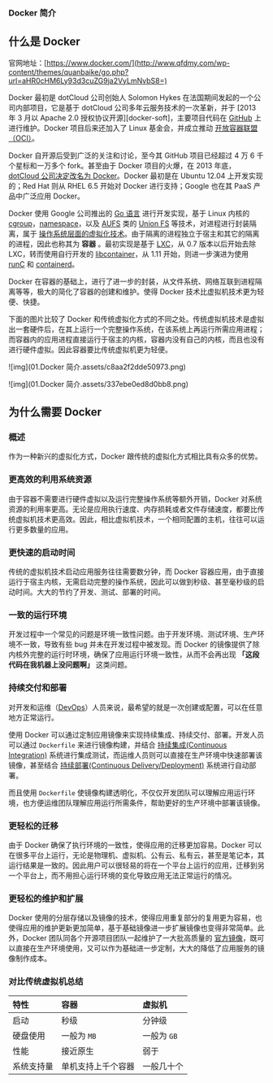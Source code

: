 ### Docker 简介



## 什么是 Docker

官网地址：[https://www.docker.com/](http://www.qfdmy.com/wp-content/themes/quanbaike/go.php?url=aHR0cHM6Ly93d3cuZG9ja2VyLmNvbS8=)

Docker 最初是 dotCloud 公司创始人 Solomon Hykes 在法国期间发起的一个公司内部项目，它是基于 dotCloud 公司多年云服务技术的一次革新，并于 [2013 年 3 月以 Apache 2.0 授权协议开源][docker-soft]，主要项目代码在 [GitHub](http://www.qfdmy.com/wp-content/themes/quanbaike/go.php?url=aHR0cHM6Ly9naXRodWIuY29tL21vYnkvbW9ieQ==) 上进行维护。Docker 项目后来还加入了 Linux 基金会，并成立推动 [开放容器联盟（OCI）](http://www.qfdmy.com/wp-content/themes/quanbaike/go.php?url=aHR0cHM6Ly93d3cub3BlbmNvbnRhaW5lcnMub3JnLw==)。

Docker 自开源后受到广泛的关注和讨论，至今其 GitHub 项目已经超过 4 万 6 千个星标和一万多个 fork。甚至由于 Docker 项目的火爆，在 2013 年底，[dotCloud 公司决定改名为 Docker](http://www.qfdmy.com/wp-content/themes/quanbaike/go.php?url=aHR0cHM6Ly9ibG9nLmRvY2tlci5jb20vMjAxMy8xMC9kb3RjbG91ZC1pcy1iZWNvbWluZy1kb2NrZXItaW5jLw==)。Docker 最初是在 Ubuntu 12.04 上开发实现的；Red Hat 则从 RHEL 6.5 开始对 Docker 进行支持；Google 也在其 PaaS 产品中广泛应用 Docker。

Docker 使用 Google 公司推出的 [Go 语言](http://www.qfdmy.com/wp-content/themes/quanbaike/go.php?url=aHR0cHM6Ly9nb2xhbmcub3JnLw==) 进行开发实现，基于 Linux 内核的 [cgroup](http://www.qfdmy.com/wp-content/themes/quanbaike/go.php?url=aHR0cHM6Ly96aC53aWtpcGVkaWEub3JnL3dpa2kvQ2dyb3Vwcw==)，[namespace](http://www.qfdmy.com/wp-content/themes/quanbaike/go.php?url=aHR0cHM6Ly9lbi53aWtpcGVkaWEub3JnL3dpa2kvTGludXhfbmFtZXNwYWNlcw==)，以及 [AUFS](http://www.qfdmy.com/wp-content/themes/quanbaike/go.php?url=aHR0cHM6Ly9lbi53aWtpcGVkaWEub3JnL3dpa2kvQXVmcw==) 类的 [Union FS](http://www.qfdmy.com/wp-content/themes/quanbaike/go.php?url=aHR0cHM6Ly9lbi53aWtpcGVkaWEub3JnL3dpa2kvVW5pb25fbW91bnQ=) 等技术，对进程进行封装隔离，属于 [操作系统层面的虚拟化技术](http://www.qfdmy.com/wp-content/themes/quanbaike/go.php?url=aHR0cHM6Ly9lbi53aWtpcGVkaWEub3JnL3dpa2kvT3BlcmF0aW5nLXN5c3RlbS1sZXZlbF92aXJ0dWFsaXphdGlvbg==)。由于隔离的进程独立于宿主和其它的隔离的进程，因此也称其为 **容器** 。最初实现是基于 [LXC](http://www.qfdmy.com/wp-content/themes/quanbaike/go.php?url=aHR0cHM6Ly9saW51eGNvbnRhaW5lcnMub3JnL2x4Yy9pbnRyb2R1Y3Rpb24v)，从 0.7 版本以后开始去除 LXC，转而使用自行开发的 [libcontainer](http://www.qfdmy.com/wp-content/themes/quanbaike/go.php?url=aHR0cHM6Ly9naXRodWIuY29tL2RvY2tlci9saWJjb250YWluZXI=)，从 1.11 开始，则进一步演进为使用 [runC](http://www.qfdmy.com/wp-content/themes/quanbaike/go.php?url=aHR0cHM6Ly9naXRodWIuY29tL29wZW5jb250YWluZXJzL3J1bmM=) 和 [containerd](http://www.qfdmy.com/wp-content/themes/quanbaike/go.php?url=aHR0cHM6Ly9naXRodWIuY29tL2NvbnRhaW5lcmQvY29udGFpbmVyZA==)。

Docker 在容器的基础上，进行了进一步的封装，从文件系统、网络互联到进程隔离等等，极大的简化了容器的创建和维护。使得 Docker 技术比虚拟机技术更为轻便、快捷。

下面的图片比较了 Docker 和传统虚拟化方式的不同之处。传统虚拟机技术是虚拟出一套硬件后，在其上运行一个完整操作系统，在该系统上再运行所需应用进程；而容器内的应用进程直接运行于宿主的内核，容器内没有自己的内核，而且也没有进行硬件虚拟。因此容器要比传统虚拟机更为轻便。

![img](01.Docker 简介.assets/c8aa2f2dde50973.png)

![img](01.Docker 简介.assets/337ebe0ed8d0bb8.png)

## 为什么需要 Docker

### 概述

作为一种新兴的虚拟化方式，Docker 跟传统的虚拟化方式相比具有众多的优势。

### 更高效的利用系统资源

由于容器不需要进行硬件虚拟以及运行完整操作系统等额外开销，Docker 对系统资源的利用率更高。无论是应用执行速度、内存损耗或者文件存储速度，都要比传统虚拟机技术更高效。因此，相比虚拟机技术，一个相同配置的主机，往往可以运行更多数量的应用。

### 更快速的启动时间

传统的虚拟机技术启动应用服务往往需要数分钟，而 Docker 容器应用，由于直接运行于宿主内核，无需启动完整的操作系统，因此可以做到秒级、甚至毫秒级的启动时间。大大的节约了开发、测试、部署的时间。

### 一致的运行环境

开发过程中一个常见的问题是环境一致性问题。由于开发环境、测试环境、生产环境不一致，导致有些 bug 并未在开发过程中被发现。而 Docker 的镜像提供了除内核外完整的运行时环境，确保了应用运行环境一致性，从而不会再出现 **「这段代码在我机器上没问题啊」** 这类问题。

### 持续交付和部署

对开发和运维（[DevOps](http://www.qfdmy.com/wp-content/themes/quanbaike/go.php?url=aHR0cHM6Ly96aC53aWtpcGVkaWEub3JnL3dpa2kvRGV2T3Bz)）人员来说，最希望的就是一次创建或配置，可以在任意地方正常运行。

使用 Docker 可以通过定制应用镜像来实现持续集成、持续交付、部署。开发人员可以通过 `Dockerfile` 来进行镜像构建，并结合 [持续集成(Continuous Integration)](http://www.qfdmy.com/wp-content/themes/quanbaike/go.php?url=aHR0cHM6Ly9lbi53aWtpcGVkaWEub3JnL3dpa2kvQ29udGludW91c19pbnRlZ3JhdGlvbg==) 系统进行集成测试，而运维人员则可以直接在生产环境中快速部署该镜像，甚至结合 [持续部署(Continuous Delivery/Deployment)](http://www.qfdmy.com/wp-content/themes/quanbaike/go.php?url=aHR0cHM6Ly9lbi53aWtpcGVkaWEub3JnL3dpa2kvQ29udGludW91c19kZWxpdmVyeQ==) 系统进行自动部署。

而且使用 `Dockerfile` 使镜像构建透明化，不仅仅开发团队可以理解应用运行环境，也方便运维团队理解应用运行所需条件，帮助更好的生产环境中部署该镜像。

### 更轻松的迁移

由于 Docker 确保了执行环境的一致性，使得应用的迁移更加容易。Docker 可以在很多平台上运行，无论是物理机、虚拟机、公有云、私有云，甚至是笔记本，其运行结果是一致的。因此用户可以很轻易的将在一个平台上运行的应用，迁移到另一个平台上，而不用担心运行环境的变化导致应用无法正常运行的情况。

### 更轻松的维护和扩展

Docker 使用的分层存储以及镜像的技术，使得应用重复部分的复用更为容易，也使得应用的维护更新更加简单，基于基础镜像进一步扩展镜像也变得非常简单。此外，Docker 团队同各个开源项目团队一起维护了一大批高质量的 [官方镜像](http://www.qfdmy.com/wp-content/themes/quanbaike/go.php?url=aHR0cHM6Ly9odWIuZG9ja2VyLmNvbS9zZWFyY2gvP3E9JmFtcDtzb3VyY2U9dmVyaWZpZWQmYW1wO3R5cGU9aW1hZ2U=)，既可以直接在生产环境使用，又可以作为基础进一步定制，大大的降低了应用服务的镜像制作成本。

### 对比传统虚拟机总结

| 特性       | 容器               | 虚拟机      |
| :--------- | :----------------- | :---------- |
| 启动       | 秒级               | 分钟级      |
| 硬盘使用   | 一般为 `MB`        | 一般为 `GB` |
| 性能       | 接近原生           | 弱于        |
| 系统支持量 | 单机支持上千个容器 | 一般几十个  |
